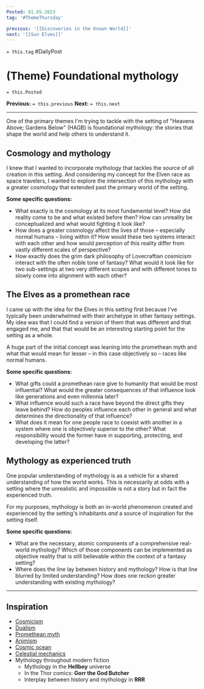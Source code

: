 ```yaml
---
Posted: 01.05.2023
tag: '#ThemeThursday'

previous: '[[Discoveries in the Known World]]'
next: '[[Sun Elves]]'
---
```


`= this.tag` #DailyPost

# (Theme) Foundational mythology

`= this.Posted`

**Previous:** `= this.previous`
**Next:** `= this.next`

---

One of the primary themes I'm trying to tackle with the setting of "Heavens Above; Gardens Below" (HAGB) is foundational mythology: the stories that shape the world and help others to understand it.

## Cosmology and mythology

I knew that I wanted to incorporate mythology that tackles the source of all creation in this setting. And considering my concept for the Elven race as space travelers, I wanted to explore the intersection of this mythology with a greater cosmology that extended past the primary world of the setting.

**Some specific questions:**

- What exactly is the cosmology at its most fundamental level? How did reality come to be and what existed before then? How can unreality be conceptualized and what would fighting it look like?
- How does a greater cosmology affect the lives of those – especially normal humans – living within it? How would these two systems interact with each other and how would perception of this reality differ from vastly different scales of perspective?
- How exactly does the grim dark philosophy of Lovecraftian cosmicism interact with the often noble tone of fantasy? What would it look like for two sub-settings at two very different scopes and with different tones to slowly come into alignment with each other?

## The Elves as a promethean race

I came up with the idea for the Elves in this setting first because I've typically been underwhelmed with their archetype in other fantasy settings. My idea was that I could find a version of them that was different and that engaged me, and that that would be an interesting starting point for the setting as a whole.

A huge part of the initial concept was leaning into the promethean myth and what that would mean for lesser – in this case objectively so – races like normal humans.

**Some specific questions:**

- What gifts could a promethean race give to humanity that would be most influential? What would the greater consequences of that influence look like generations and even millennia later?
- What influence would such a race have beyond the direct gifts they leave behind? How do peoples influence each other in general and what determines the directionality of that influence?
- What does it mean for one people race to coexist with another in a system where one is objectively superior to the other? What responsibility would the former have in supporting, protecting, and developing the latter?

## Mythology as experienced truth

One popular understanding of mythology is as a vehicle for a shared understanding of how the world works. This is necessarily at odds with a setting where the unrealistic and impossible is not a story but in fact the experienced truth.

For my purposes, mythology is both an in-world phenomenon created and experienced by the setting's inhabitants _and_ a source of inspiration for the setting itself.

**Some specific questions:**

- What are the necessary, atomic components of a comprehensive real-world mythology? Which of those components can be implemented as objective reality that is still believable within the context of a fantasy setting?
- Where does the line lay between history and mythology? How is that line blurred by limited understanding? How does one reckon greater understanding with existing mythology?

---

## Inspiration

- [Cosmicism](https://en.wikipedia.org/wiki/Cosmicism)
- [Dualism](https://en.wikipedia.org/wiki/Dualism_in_cosmology)
- [Promethean myth](https://en.wikipedia.org/wiki/Prometheus)
- [Animism](https://en.wikipedia.org/wiki/Animism)
- [Cosmic ocean](https://en.wikipedia.org/wiki/Cosmic_ocean)
- [Celestial mechanics](https://en.wikipedia.org/wiki/Celestial_mechanics)
- Mythology throughout modern fiction
  - Mythology in the **Hellboy** universe
  - In the Thor comics: **Gorr the God Butcher**
  - Interplay between history and mythology in **RRR**
